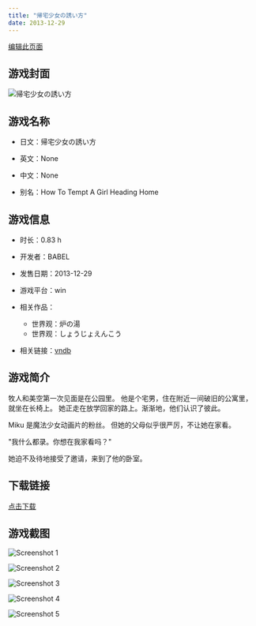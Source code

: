 ```yaml
---
title: "帰宅少女の誘い方"
date: 2013-12-29
---
```

[编辑此页面](https://github.com/ACG-3/ADV3-source/blob/main/source/_posts/games/%E5%B8%B0%E5%AE%85%E5%B0%91%E5%A5%B3%E3%81%AE%E8%AA%98%E3%81%84%E6%96%B9.md)

## 游戏封面

![帰宅少女の誘い方](https%3A//pan.timero.xyz/onedrive/img_lib_001/%E5%B8%B0%E5%AE%85%E5%B0%91%E5%A5%B3%E3%81%AE%E8%AA%98%E3%81%84%E6%96%B9_cover.avif)


## 游戏名称

- 日文：帰宅少女の誘い方
- 英文：None
- 中文：None

- 别名：How To Tempt A Girl Heading Home


## 游戏信息

- 时长：0.83 h
- 开发者：BABEL
- 发售日期：2013-12-29
- 游戏平台：win
- 相关作品：
   - 世界观：炉の湯
   - 世界观：しょうじょえんこう

- 相关链接：[vndb](https://vndb.org/v14108)


## 游戏简介

牧人和美空第一次见面是在公园里。
他是个宅男，住在附近一间破旧的公寓里，就坐在长椅上。
她正走在放学回家的路上。渐渐地，他们认识了彼此。

Miku 是魔法少女动画片的粉丝。
但她的父母似乎很严厉，不让她在家看。

"我什么都录。你想在我家看吗？"

她迫不及待地接受了邀请，来到了他的卧室。




## 下载链接

[点击下载](https://pan.timero.xyz/onedrive/adv_lib_001/%E5%B8%B0%E5%AE%85%E5%B0%91%E5%A5%B3%E3%81%AE%E8%AA%98%E3%81%84%E6%96%B9)


## 游戏截图


![Screenshot 1](https%3A//pan.timero.xyz/onedrive/img_lib_001/%E5%B8%B0%E5%AE%85%E5%B0%91%E5%A5%B3%E3%81%AE%E8%AA%98%E3%81%84%E6%96%B9_Screenshot_1.avif)

![Screenshot 2](https%3A//pan.timero.xyz/onedrive/img_lib_001/%E5%B8%B0%E5%AE%85%E5%B0%91%E5%A5%B3%E3%81%AE%E8%AA%98%E3%81%84%E6%96%B9_Screenshot_2.avif)

![Screenshot 3](https%3A//pan.timero.xyz/onedrive/img_lib_001/%E5%B8%B0%E5%AE%85%E5%B0%91%E5%A5%B3%E3%81%AE%E8%AA%98%E3%81%84%E6%96%B9_Screenshot_3.avif)

![Screenshot 4](https%3A//pan.timero.xyz/onedrive/img_lib_001/%E5%B8%B0%E5%AE%85%E5%B0%91%E5%A5%B3%E3%81%AE%E8%AA%98%E3%81%84%E6%96%B9_Screenshot_4.avif)

![Screenshot 5](https%3A//pan.timero.xyz/onedrive/img_lib_001/%E5%B8%B0%E5%AE%85%E5%B0%91%E5%A5%B3%E3%81%AE%E8%AA%98%E3%81%84%E6%96%B9_Screenshot_5.avif)

